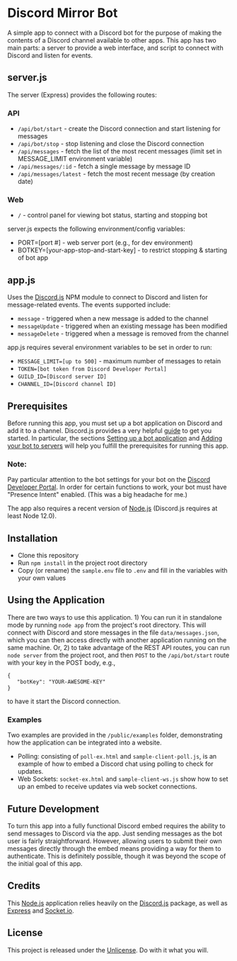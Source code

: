 # Discord Mirror Bot

A simple app to connect with a Discord bot for the purpose of making the contents of a Discord channel available to other apps. This app has two main parts: a server to provide a web interface, and script to connect with Discord and listen for events.

## server.js
The server (Express) provides the following routes:

### API
* `/api/bot/start` - create the Discord connection and start listening for messages
* `/api/bot/stop` - stop listening and close the Discord connection
* `/api/messages` - fetch the list of the most recent messages (limit set in MESSAGE_LIMIT environment variable)
* `/api/messages/:id` - fetch a single message by message ID
* `/api/messages/latest` - fetch the most recent message (by creation date)

### Web
* `/` - control panel for viewing bot status, starting and stopping bot

server.js expects the following environment/config variables:

* PORT=[port #] - web server port (e.g., for dev environment)
* BOTKEY=[your-app-stop-and-start-key] - to restrict stopping & starting of bot app

## app.js
Uses the [Discord.js](https://www.npmjs.com/package/discord.js) NPM module to connect to Discord and listen for message-related events. The events supported include:
* `message` - triggered when a new message is added to the channel
* `messageUpdate` - triggered when an existing message has been modified
* `messageDelete` - triggered when a message is removed from the channel

app.js requires several environment variables to be set in order to run:
* `MESSAGE_LIMIT=[up to 500]` - maximum number of messages to retain
* `TOKEN=[bot token from Discord Developer Portal]`
* `GUILD_ID=[Discord server ID]`
* `CHANNEL_ID=[Discord channel ID]`


## Prerequisites

Before running this app, you must set up a bot application on Discord and add it to a channel. Discord.js provides a very helpful [guide](https://discordjs.guide/) to get you started. In particular, the sections [Setting up a bot application](https://discordjs.guide/preparations/setting-up-a-bot-application.html) and [Adding your bot to servers](https://discordjs.guide/preparations/adding-your-bot-to-servers.html) will help you fulfill the prerequisites for running this app.

### Note:
Pay particular attention to the bot settings for your bot on the [Discord Developer Portal](https://discord.com/developers/applications).  In order for certain functions to work, your bot must have "Presence Intent" enabled. (This was a big headache for me.)

The app also requires a recent version of [Node.js](https://nodejs.org/en/) (Discord.js requires at least Node 12.0).

## Installation

* Clone this repository
* Run `npm install` in the project root directory
* Copy (or rename) the `sample.env` file to `.env` and fill in the variables with your own values

## Using the Application

There are two ways to use this application.  1) You can run it in standalone mode by running `node app` from the project's root directory.  This will connect with Discord and store messages in the file `data/messages.json`, which you can then access directly with another application running on the same machine.  Or, 2) to take advantage of the REST API routes, you can run `node server` from the project root, and then `POST` to the `/api/bot/start` route with your key in the POST body, e.g.,

```
{
   "botKey": "YOUR-AWESOME-KEY"
}
```
to have it start the Discord connection.

### Examples
Two examples are provided in the `/public/examples` folder, demonstrating how the application can be integrated into a website.
- Polling: consisting of `poll-ex.html` and `sample-client-poll.js`, is an example of how to embed a Discord chat using polling to check for updates.
- Web Sockets: `socket-ex.html` and `sample-client-ws.js` show how to set up an embed to receive updates via web socket connections.

## Future Development
To turn this app into a fully functional Discord embed requires the ability to send messages to Discord via the app. Just sending messages as the bot user is fairly straightforward. However, allowing users to submit their own messages directly through the embed means providing a way for them to authenticate. This is definitely possible, though it was beyond the scope of the initial goal of this app.

## Credits

This [Node.js](https://nodejs.org/en/) application relies heavily on the [Discord.js](https://www.npmjs.com/package/discord.js) package, as well as [Express](https://expressjs.com/) and [Socket.io](https://socket.io/).

## License

This project is released under the [Unlicense](https://unlicense.org/).  Do with it what you will.


